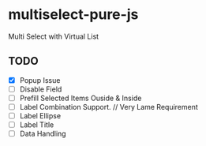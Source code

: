 # multiselect-pure-js

Multi Select with Virtual List

## TODO

- [x] Popup Issue
- [ ] Disable Field
- [ ] Prefill Selected Items Ouside & Inside
- [ ] Label Combination Support. // Very Lame Requirement
- [ ] Label Ellipse
- [ ] Label Title
- [ ] Data Handling

